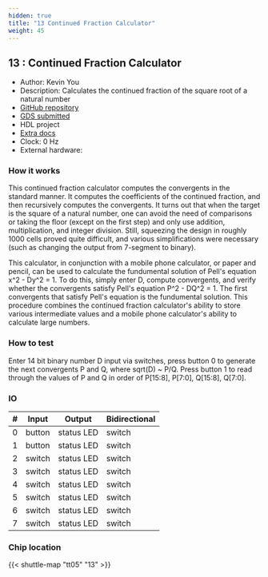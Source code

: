 ```yaml
---
hidden: true
title: "13 Continued Fraction Calculator"
weight: 45
---
```


## 13 : Continued Fraction Calculator

* Author: Kevin You
* Description: Calculates the continued fraction of the square root of a natural number
* [GitHub repository](https://github.com/kskyou/tt05)
* [GDS submitted](https://github.com/kskyou/tt05/actions/runs/6749942296)
* HDL project
* [Extra docs]()
* Clock: 0 Hz
* External hardware: 



### How it works

This continued fraction calculator computes the convergents in the standard manner. It computes the coefficients of the continued fraction, and then recursively computes the convergents.
It turns out that when the target is the square of a natural number, one can avoid the need of comparisons or taking the floor (except on the first step) and only use addition, multiplication, and integer division.
Still, squeezing the design in roughly 1000 cells proved quite difficult, and various simplifications were necessary (such as changing the output from 7-segment to binary).

This calculator, in conjunction with a mobile phone calculator, or paper and pencil, can be used to calculate the fundumental solution of Pell's equation x^2 - Dy^2 = 1. To do this, simply
enter D, compute convergents, and verify whether the convergents satisfy Pell's equation P^2 - DQ^2 = 1. The first convergents that satisfy Pell's equation is the fundumental solution.
This procedure combines the continued fraction calculator's ability to store various intermediate values and a mobile phone calculator's ability to calculate large numbers.


### How to test

Enter 14 bit binary number D input via switches, press button 0 to generate the next convergents P and Q, where sqrt(D) ~ P/Q.
Press button 1 to read through the values of P and Q in order of P[15:8], P[7:0], Q[15:8], Q[7:0].


### IO

| # | Input        | Output       | Bidirectional      |
|---|--------------|--------------| -------------------|
| 0 | button  | status LED | switch |
| 1 | button  | status LED | switch |
| 2 | switch  | status LED | switch |
| 3 | switch  | status LED | switch |
| 4 | switch  | status LED | switch |
| 5 | switch  | status LED | switch |
| 6 | switch  | status LED | switch |
| 7 | switch  | status LED | switch |

### Chip location

{{< shuttle-map "tt05" "13" >}}
